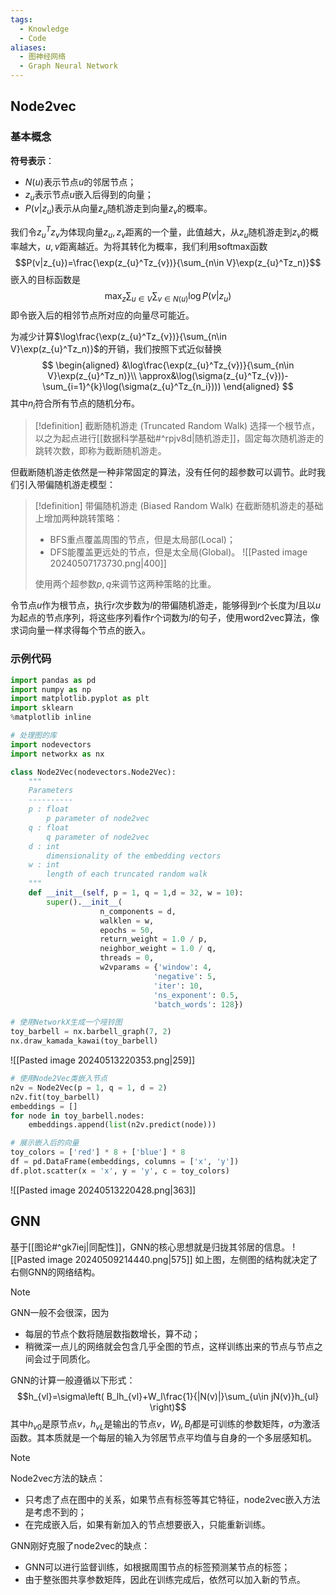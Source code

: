 ```yaml
---
tags:
  - Knowledge
  - Code
aliases:
  - 图神经网络
  - Graph Neural Network
---
```

## Node2vec
### 基本概念
**符号表示**：
- $N(u)$表示节点$u$的邻居节点；
- $z_{u}$表示节点$u$嵌入后得到的向量；
- $P(v|z_{u})$表示从向量$z_{u}$随机游走到向量$z_{v}$的概率。

我们令$z_{u}^Tz_{v}$为体现向量$z_{u},z_{v}$距离的一个量，此值越大，从$z_{u}$随机游走到$z_{v}$的概率越大，$u,v$距离越近。为将其转化为概率，我们利用softmax函数
$$P(v|z_{u})=\frac{\exp(z_{u}^Tz_{v})}{\sum_{n\in V}\exp(z_{u}^Tz_n)}$$
嵌入的目标函数是
$$\max_{z}\sum_{u\in V}\sum_{v\in N(u)}\log P(v|z_{u})$$
即令嵌入后的相邻节点所对应的向量尽可能近。

为减少计算$\log\frac{\exp(z_{u}^Tz_{v})}{\sum_{n\in V}\exp(z_{u}^Tz_n)}$的开销，我们按照下式近似替换
$$
\begin{aligned}
&\log\frac{\exp(z_{u}^Tz_{v})}{\sum_{n\in V}\exp(z_{u}^Tz_n)}\\
\approx&\log(\sigma(z_{u}^Tz_{v}))-\sum_{i=1}^{k}\log(\sigma(z_{u}^Tz_{n_i})))
\end{aligned}
$$
其中$n_i$符合所有节点的随机分布。

> [!definition] 截断随机游走 (Truncated Random Walk)
> 选择一个根节点，以之为起点进行[[数据科学基础#^rpjv8d|随机游走]]，固定每次随机游走的跳转次数，即称为截断随机游走。

但截断随机游走依然是一种非常固定的算法，没有任何的超参数可以调节。此时我们引入带偏随机游走模型：

> [!definition] 带偏随机游走 (Biased Random Walk)
> 在截断随机游走的基础上增加两种跳转策略：
> - BFS重点覆盖周围的节点，但是太局部(Local)；
> - DFS能覆盖更远处的节点，但是太全局(Global)。
> ![[Pasted image 20240507173730.png|400]]
> 
> 使用两个超参数$p,q$来调节这两种策略的比重。

令节点$u$作为根节点，执行$r$次步数为$l$的带偏随机游走，能够得到$r$个长度为$l$且以$u$为起点的节点序列，将这些序列看作$r$个词数为$l$的句子，使用word2vec算法，像求词向量一样求得每个节点的嵌入。
### 示例代码
```python
import pandas as pd
import numpy as np
import matplotlib.pyplot as plt
import sklearn
%matplotlib inline

# 处理图的库
import nodevectors
import networkx as nx

class Node2Vec(nodevectors.Node2Vec):
    """
    Parameters
    ----------
    p : float
        p parameter of node2vec
    q : float
        q parameter of node2vec
    d : int
        dimensionality of the embedding vectors
    w : int
        length of each truncated random walk
    """
    def __init__(self, p = 1, q = 1,d = 32, w = 10):
        super().__init__(
                    n_components = d,
                    walklen = w,
                    epochs = 50,
                    return_weight = 1.0 / p,
                    neighbor_weight = 1.0 / q,
                    threads = 0,
                    w2vparams = {'window': 4,
                                'negative': 5, 
                                'iter': 10,
                                'ns_exponent': 0.5,
                                'batch_words': 128})
```

```python
# 使用NetworkX生成一个哑铃图
toy_barbell = nx.barbell_graph(7, 2)
nx.draw_kamada_kawai(toy_barbell)
```
![[Pasted image 20240513220353.png|259]]
```python
# 使用Node2Vec类嵌入节点
n2v = Node2Vec(p = 1, q = 1, d = 2)
n2v.fit(toy_barbell)
embeddings = []
for node in toy_barbell.nodes:
    embeddings.append(list(n2v.predict(node)))

# 展示嵌入后的向量
toy_colors = ['red'] * 8 + ['blue'] * 8
df = pd.DataFrame(embeddings, columns = ['x', 'y'])
df.plot.scatter(x = 'x', y = 'y', c = toy_colors)
```
![[Pasted image 20240513220428.png|363]]
## GNN
基于[[图论#^gk7iej|同配性]]，GNN的核心思想就是归拢其邻居的信息。
![[Pasted image 20240509214440.png|575]]
如上图，左侧图的结构就决定了右侧GNN的网络结构。
> [!note] 
> GNN一般不会很深，因为
> - 每层的节点个数将随层数指数增长，算不动；
> - 稍微深一点儿的网络就会包含几乎全图的节点，这样训练出来的节点与节点之间会过于同质化。

GNN的计算一般遵循以下形式：
$$h_{vl}=\sigma\left( B_lh_{vl}+W_l\frac{1}{|N(v)|}\sum_{u\in jN(v)}h_{ul} \right)$$
其中$h_{v0}$是原节点$v$，$h_{vL}$是输出的节点$v$，$W_l,B_l$都是可训练的参数矩阵，$\sigma$为激活函数。其本质就是一个每层的输入为邻居节点平均值与自身的一个多层感知机。

> [!note] 
> Node2vec方法的缺点：
> - 只考虑了点在图中的关系，如果节点有标签等其它特征，node2vec嵌入方法是考虑不到的；
> - 在完成嵌入后，如果有新加入的节点想要嵌入，只能重新训练。
> 
> GNN刚好克服了node2vec的缺点：
> - GNN可以进行监督训练，如根据周围节点的标签预测某节点的标签；
> - 由于整张图共享参数矩阵，因此在训练完成后，依然可以加入新的节点。

